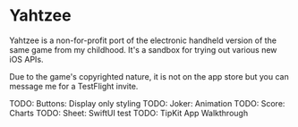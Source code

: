 # Yahtzee

Yahtzee is a non-for-profit port of the electronic handheld version 
of the same game from my childhood. It's a sandbox for trying out
various new iOS APIs.

Due to the game's copyrighted nature, it is not on the app store but 
you can message me for a TestFlight invite.

TODO: Buttons: Display only styling
TODO: Joker: Animation
TODO: Score: Charts
TODO: Sheet: SwiftUI test
TODO: TipKit App Walkthrough
